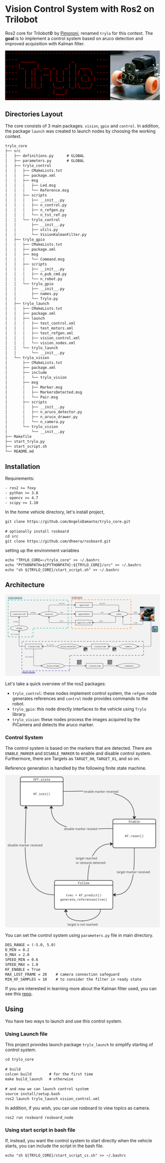 # Vision Control System with Ros2 on Trilobot
Ros2 core for Trilobot© by [Pimoroni](https://shop.pimoroni.com/products/trilobot), renamed `trylo` for this context. 
The **goal** is to implement a control system based on aruco detection and improved acquisition with Kalman filter.

<p align="center">    
    <img src=doc/trylo_logo_img.jpg  alt="logo"/>
</p>

## Directories Layout
The core consists of 3 main packages. `vision`, `gpio` and `control`. In addition, the package `launch` 
was created to launch nodes by choosing the working context.
```
trylo_core
├── src
│   ├── definitions.py      # GLOBAL
│   ├── parameters.py       # GLOBAL
│   ├── trylo_control       
│   │   ├── CMakeLists.txt
│   │   ├── package.xml
│   │   ├── msg
│   │   │   ├── Led.msg
│   │   │   └── Reference.msg
│   │   ├── scripts         
│   │   │   ├── __init__.py
│   │   │   ├── n_control.py
│   │   │   ├── n_refgen.py
│   │   │   └── n_tst_ref.py
│   │   └── trylo_control
│   │       ├── __init__.py
│   │       ├── utils.py
│   │       └── VisionKalmanFilter.py
│   ├── trylo_gpio
│   │   ├── CMakeLists.txt
│   │   ├── package.xml
│   │   ├── msg
│   │   │   └── Command.msg
│   │   ├── scripts
│   │   │   ├── __init__.py
│   │   │   ├── n_pub_cmd.py
│   │   │   └── n_robot.py
│   │   └── trylo_gpio
│   │       ├── __init__.py
│   │       ├── names.py
│   │       └── Trylo.py
│   ├── trylo_launch
│   │   ├── CMakeLists.txt
│   │   ├── package.xml
│   │   ├── launch
│   │   │   ├── test_control.xml
│   │   │   ├── test_motors.xml
│   │   │   ├── test_refgen.xml
│   │   │   ├── vision_control.xml
│   │   │   └── vision_nodes.xml
│   │   └── trylo_launch
│   │       └── __init__.py
│   └── trylo_vision
│       ├── CMakeLists.txt
│       ├── package.xml
│       ├── include
│       │   └── trylo_vision
│       ├── msg
│       │   ├── Marker.msg
│       │   ├── MarkersDetected.msg
│       │   └── Pair.msg
│       ├── scripts
│       │   ├── __init__.py
│       │   ├── n_aruco_detector.py
│       │   ├── n_aruco_drawer.py
│       │   └── n_camera.py
│       └── trylo_vision
│           └── __init__.py
├── Makefile
├── start_trylo.py
├── start_script.sh
└── README.md
```

## Installation
Requirements:
```
- ros2 >= foxy
- python >= 3.8
- opencv >= 4.7
- scipy >= 1.10
```
In the home vehicle directory, let's install project,
```
git clone https://github.com/AngeloDamante/trylo_core.git

# optionally install rosboard 
cd src
git clone https://github.com/dheera/rosboard.git
```
setting up the environment variables
```
echo "TRYLO_CORE=~/trylo_core" >> ~/.bashrc
echo "PYTHONPATH=${PYTHONPATH}:${TRYLO_CORE}/src" >> ~/.bashrc
echo "sh ${TRYLO_CORE}/start_script.sh" >> ~/.bashrc
```

[//]: # (script per installare tutto)
[//]: # (script per installare tutto con flag di rosboard)

## Architecture
<p align="center">    
    <img src=doc/Trylo_ros2_scheme.jpg  alt="architecture"/>
</p>
Let's take a quick overview of the ros2 packages:

- `trylo_control`: these nodes implement control system, the `refgen` node generates references and `control` node provides commands to the robot.
- `trylo_gpio`: this node directly interfaces to the vehicle using `Trylo` library.
- `trylo_vision`: these nodes process the images acquired by the PiCamera and detects the aruco marker. 

### Control System
The control system is based on the markers that are detected. There are `ENABLE_MARKER` and `DISABLE_MARKER` to enable and disable control system.
Furthermore, there are Targets as `TARGET_00`, `TARGET_01`, and so on. 

Reference generation is handled by the following finite state machine.
<p align="center">    
    <img width=600 src=doc/asf.jpg  alt="architecture"/>
</p>

You can set the control system using `parameters.py` file in main directory.
```
DEG_RANGE = (-5.0, 5.0)
D_MIN = 0.2
D_MAX = 2.0
SPEED_MIN = 0.6
SPEED_MAX = 1.0
KF_ENABLE = True
MAX_LOST_FRAME = 20    # camera connection safeguard
MIN_KF_SAMPLES = 10    # to consider the filter in ready state
```

If you are interested in learning more about the Kalman filter used, 
you can see this [repo](https://github.com/AngeloDamante/pose-estimation-kalman).

## Using
You have two ways to launch and use this control system. 

### Using Launch file
This project provides launch package `trylo_launch` to simplify starting of control system.
```
cd trylo_core

# build
colcon build        # for the first time
make build_launch   # otherwise

# and now we can launch control system
source install/setup.bash
ros2 launch trylo_launch vision_control.xml
```

In addition, if you wish, you can use rosboard to view topics as camera.
```
ros2 run rosboard rosboard_node
```

### Using start script in bash file
If, instead, you want the control system to start directly when the vehicle starts, 
you can include the script in the bash file.

```
echo "sh ${TRYLO_CORE}/start_script_cs.sh" >> ~/.bashrc
```